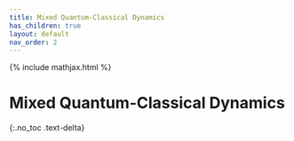 ```yaml
---
title: Mixed Quantum-Classical Dynamics
has_children: true
layout: default
nav_order: 2
---
```

{% include mathjax.html %}

# Mixed Quantum-Classical Dynamics

{:.no_toc .text-delta}
